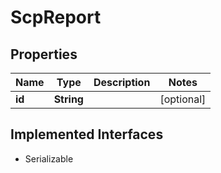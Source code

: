 

# ScpReport


## Properties

| Name | Type | Description | Notes |
|------------ | ------------- | ------------- | -------------|
|**id** | **String** |  |  [optional] |


## Implemented Interfaces

* Serializable


